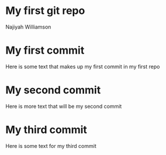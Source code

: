 My first git repo
================
Najiyah Williamson

# My first commit

Here is some text that makes up my first commit in my first repo

# My second commit

Here is more text that will be my second commit

# My third commit

Here is some text for my third commit

